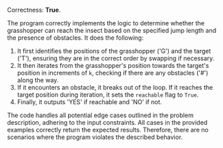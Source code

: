 Correctness: **True**.

The program correctly implements the logic to determine whether the grasshopper can reach the insect based on the specified jump length and the presence of obstacles. It does the following:

1. It first identifies the positions of the grasshopper ('G') and the target ('T'), ensuring they are in the correct order by swapping if necessary.
2. It then iterates from the grasshopper's position towards the target's position in increments of `k`, checking if there are any obstacles ('#') along the way.
3. If it encounters an obstacle, it breaks out of the loop. If it reaches the target position during iteration, it sets the `reachable` flag to `True`.
4. Finally, it outputs 'YES' if reachable and 'NO' if not.

The code handles all potential edge cases outlined in the problem description, adhering to the input constraints. All cases in the provided examples correctly return the expected results. Therefore, there are no scenarios where the program violates the described behavior.